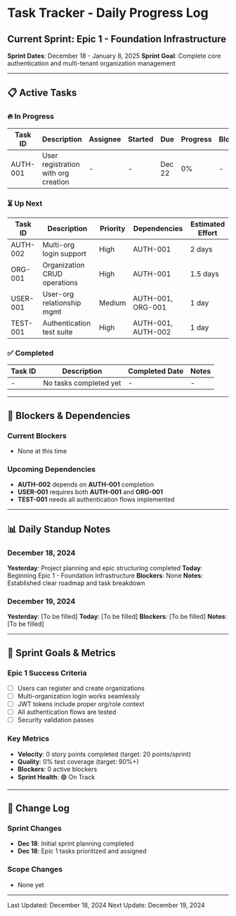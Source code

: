 # Task Tracker - Daily Progress Log

## Current Sprint: Epic 1 - Foundation Infrastructure
**Sprint Dates**: December 18 - January 8, 2025
**Sprint Goal**: Complete core authentication and multi-tenant organization management

---

## 📋 Active Tasks

### 🔥 In Progress
| Task ID | Description | Assignee | Started | Due | Progress | Blockers |
|---------|------------|----------|---------|-----|----------|----------|
| AUTH-001 | User registration with org creation | - | - | Dec 22 | 0% | - |

### ⏳ Up Next
| Task ID | Description | Priority | Dependencies | Estimated Effort |
|---------|------------|----------|--------------|------------------|
| AUTH-002 | Multi-org login support | High | AUTH-001 | 2 days |
| ORG-001 | Organization CRUD operations | High | AUTH-001 | 1.5 days |
| USER-001 | User-org relationship mgmt | Medium | AUTH-001, ORG-001 | 1 day |
| TEST-001 | Authentication test suite | High | AUTH-001, AUTH-002 | 1 day |

### ✅ Completed
| Task ID | Description | Completed Date | Notes |
|---------|------------|----------------|-------|
| - | No tasks completed yet | - | - |

---

## 🚧 Blockers & Dependencies

### Current Blockers
- None at this time

### Upcoming Dependencies
- **AUTH-002** depends on **AUTH-001** completion
- **USER-001** requires both **AUTH-001** and **ORG-001**
- **TEST-001** needs all authentication flows implemented

---

## 📊 Daily Standup Notes

### December 18, 2024
**Yesterday**: Project planning and epic structuring completed
**Today**: Beginning Epic 1 - Foundation Infrastructure
**Blockers**: None
**Notes**: Established clear roadmap and task breakdown

### December 19, 2024
**Yesterday**: [To be filled]
**Today**: [To be filled]
**Blockers**: [To be filled]
**Notes**: [To be filled]

---

## 🎯 Sprint Goals & Metrics

### Epic 1 Success Criteria
- [ ] Users can register and create organizations
- [ ] Multi-organization login works seamlessly  
- [ ] JWT tokens include proper org/role context
- [ ] All authentication flows are tested
- [ ] Security validation passes

### Key Metrics
- **Velocity**: 0 story points completed (target: 20 points/sprint)
- **Quality**: 0% test coverage (target: 90%+)
- **Blockers**: 0 active blockers
- **Sprint Health**: 🟢 On Track

---

## 🔄 Change Log

### Sprint Changes
- **Dec 18**: Initial sprint planning completed
- **Dec 18**: Epic 1 tasks prioritized and assigned

### Scope Changes
- None yet

---

Last Updated: December 18, 2024
Next Update: December 19, 2024